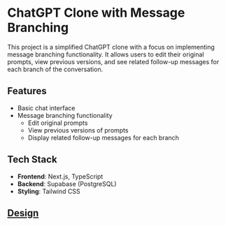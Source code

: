 # ChatGPT Clone with Message Branching

This project is a simplified ChatGPT clone with a focus on implementing message branching functionality. It allows users to edit their original prompts, view previous versions, and see related follow-up messages for each branch of the conversation.

## Features

- Basic chat interface
- Message branching functionality
  - Edit original prompts
  - View previous versions of prompts
  - Display related follow-up messages for each branch

## Tech Stack

- **Frontend**: Next.js, TypeScript
- **Backend**: Supabase (PostgreSQL)
- **Styling**: Tailwind CSS

## [Design](https://docs.google.com/document/d/1hVl3g3AoX6zgL4E7f3_BdgNlycq3vbxw2mZmFPqDiG8/edit?usp=sharing)